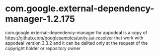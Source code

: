 # com.google.external-dependency-manager-1.2.175
com.google.external-dependency-manager for appodeal is a copy of https://github.com/googlesamples/unity-jar-resolver that work with appodeal version 3.3.2 and it can be delited only at the request of the copyright holder or repository owner
